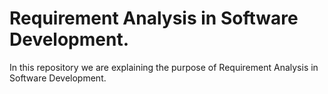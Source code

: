 # Requirement Analysis in Software Development.

In this repository we are explaining the purpose of Requirement Analysis in Software Development.
